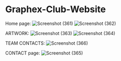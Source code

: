 # Graphex-Club-Website
Home page:
![Screenshot (361)](https://user-images.githubusercontent.com/53439456/131491265-1f4dc287-0442-45c9-adde-7db4e21858c7.png)
![Screenshot (362)](https://user-images.githubusercontent.com/53439456/131491338-1660c92d-95fd-494a-9bd3-753c2aee8dd9.png)

ARTWORK: 
![Screenshot (363)](https://user-images.githubusercontent.com/53439456/131491383-e15dff61-3c7a-4379-9658-7569a4583567.png)
![Screenshot (364)](https://user-images.githubusercontent.com/53439456/131491411-88bb3773-c321-4a6f-b580-f38ed4bc332b.png)

TEAM CONTACTS:
![Screenshot (366)](https://user-images.githubusercontent.com/53439456/131491461-9896cbf2-9fba-47d5-95b2-ec1e4dc7150d.png)

CONTACT page:
![Screenshot (365)](https://user-images.githubusercontent.com/53439456/131491507-fa95a347-3d2f-4f3d-9c7d-1f4466a9f8f0.png)

